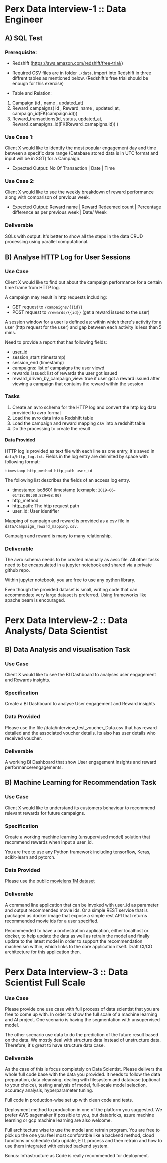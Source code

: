 # Perx Data Interview-1 :: Data Engineer

## A) SQL Test

### Prerequisite:

* Redshift (https://aws.amazon.com/redshift/free-trial/)
* Required CSV files are in folder `./data`, import into Redshift in three diffrent tables as mentioned below. (Redshift's free trial should be enough for this exercise)

* Table and Relation:
 1.  Campaign (id , name , updated_at)
 2.  Reward_campaigns( id , Reward_name , updated_at, campaign_id(FK(campaign.id)))
 3.  Reward_transactions(id, status, updated_at, Reward_camapigns_id(FK(Reward_camapigns.id)) )

### Use Case 1:

Client X would like to identify the most popular engagement day and time between a specific date range (Database stored data is in UTC format and input will be in SGT) for a Campaign.
 
   * Expected Output:
           No Of Transaction | Date | Time 

### Use Case 2:
         
Client X would like to see the weekly breakdown of reward performance along with comparison of previous week.

   * Expected Output:
          Reward name | Reward Redeemed count | Percentage difference as per previous week | Date/ Week 

### Deliverable

SQLs with output.
It's better to show all the steps in the data CRUD processing using parallel computational.

## B) Analyse HTTP Log for User Sessions

### Use Case

Client X would like to find out about the campaign performance for a certain time frame from HTTP log.

A campaign may result in http requests including:

* GET request to `/campaigns/{{id}}`
* POST request to `/rewards/{{id}}` (get a reward issued to the user)

A session window for a user is defined as: within which there's activity for a user (http request for the user) and gap between each activity is less than 5 mins.

Need to provide a report that has following fields:

* user_id
* session_start (timestamp)
* session_end (timestamp)
* campaigns: list of campaigns the user viewd
* rewards_issued: list of rewards the user got issued
* reward_driven_by_campaign_view: true if user got a reward issued after viewing a campaign that contains the reward within the session

### Tasks

1. Create an avro schema for the HTTP log and convert the http log data provided to avro format
2. Load the avro data into a Redshift table
3. Load the campaign and reward mapping csv into a redshift table
4. Do the processing to create the result

#### Data Provided

HTTP log is provided as text file with each line as one entry, it's saved in `data/http_log.txt`. Fields in the log entry are delimited by space with following format:

```
timestamp http_method http_path user_id
```

The following list describes the fields of an access log entry.

* timestamp: iso8601 timestamp (exmaple: `2019-06-01T18:00:00.829+08:00`)
* http_method
* http_path: The http request path
* user_id: User identifier

Mapping of campaign and reward is provided as a csv file in `data/campaign_reward_mapping.csv`.

Campaign and reward is many to many relationship.

### Deliverable

The avro schema needs to be created manually as avsc file. All other tasks need to be encapsulated in a jupyter notebook and shared via a private github repo.

Within jupyter notebook, you are free to use any python library.

Even though the provided dataset is small, writing code that can accommodate very large dataset is preferred. Using frameworks like apache beam is encouraged.


# Perx Data Interview-2 :: Data Analysts/ Data Scientist 

## B) Data Analysis and visualisation Task

### Use Case

Client X would like to see the BI Dashboard to analyses user engagement and Rewards insights.

### Specification

 Create a BI Dashboard to analyse User engagement and Reward insights 

### Data Provided

Please use the file /data/interview_test_voucher_Data.csv that has reward detailed and the associated voucher details. Its also has user details who received voucher.

### Deliverable

A working BI Dashboard that show User engagement Insights and reward performance/engagements.

## B) Machine Learning for Recommendation Task

### Use Case

Client X would like to understand its customers behaviour to recommend relevant rewards for future campaigns.

### Specification

Create a working machine learning (unsupervised model) solution that recommend rewards when input a user_id.

You are free to use any Python framework including tensorflow, Keras, scikit-learn and pytorch.

### Data Provided

Please use the public [movielens 1M dataset](https://grouplens.org/datasets/movielens/1m)

### Deliverable

A command line application that can be invoked with user_id as parameter and output recommended movie ids. Or a simple REST service that is packaged as docker image that expose a simple rest API that returns recommended movie ids for a user specified.

Recommended to have a orchestration application, either localhost or docker, to help update the data as well as retrain the model and finally update to the latest model in order to support the recommendation machenism within, which links to the core application itself. Draft CI/CD architecture for this application then.

# Perx Data Interview-3 :: Data Scientist Full Scale

### Use Case
Please provide one use case with full process of data scientist that you are free to come up with. In order to show the full scale of a machine learning and AI project.
One scenario is having the segmentation with unsupervised model.

The other scenario use data to do the prediction of the future result based on the data. We mostly deal with structure data instead of unstructure data. Therefore, it's great to have structure data case.

### Deliverable
As the case of this is focus completely on Data Scientist. Please delivers the whole full code base with the data you provided. It needs to follow the data preparation, data cleansing, dealing with filesystem and database (optional to your choice), testing analysis of model, full-scale model selection, accuracy analysis, hyperparameter tuning. 

Full code in production-wise set up with clean code and tests.

Deployment method to production in one of the platform you suggested. We prefer AWS sagemaker if possible to you, but databricks, azure machine learning or gcp machine learning are also welcome.

Full architecture wise to use the model and retrain program. You are free to pick up the one you feel most comforatble like a backend method, cloud functions or schedule data update, ETL process and then retrain and how to use them integrated with existed backend system.

Bonus: Infrastructure as Code is really recommended for deployment.